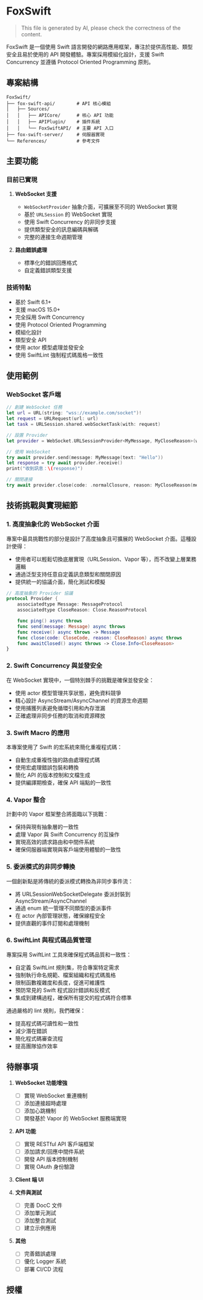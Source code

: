 # FoxSwift

> This file is generated by AI, please check the correctness of the content.

FoxSwift 是一個使用 Swift 語言開發的網路應用框架，專注於提供高性能、類型安全且易於使用的 API 開發體驗。專案採用模組化設計，支援 Swift Concurrency 並遵循 Protocol Oriented Programming 原則。

## 專案結構

```tree
FoxSwift/
├── fox-swift-api/        # API 核心模組
│   ├── Sources/
│   │   ├── APICore/      # 核心 API 功能
│   │   ├── APIPlugin/    # 插件系統
│   │   └── FoxSwiftAPI/  # 主要 API 入口
├── fox-swift-server/     # 伺服器實現
└── References/           # 參考文件
```

## 主要功能

### 目前已實現

1. **WebSocket 支援**
   - `WebSocketProvider` 抽象介面，可擴展至不同的 WebSocket 實現
   - 基於 `URLSession` 的 WebSocket 實現
   - 使用 Swift Concurrency 的非同步支援
   - 提供類型安全的訊息編碼與解碼
   - 完整的連接生命週期管理

2. **路由錯誤處理**
   - 標準化的錯誤回應格式
   - 自定義錯誤類型支援

### 技術特點

- 基於 Swift 6.1+
- 支援 macOS 15.0+
- 完全採用 Swift Concurrency
- 使用 Protocol Oriented Programming
- 模組化設計
- 類型安全 API
- 使用 actor 模型處理並發安全
- 使用 SwiftLint 強制程式碼風格一致性

## 使用範例

### WebSocket 客戶端

```swift
// 創建 WebSocket 任務
let url = URL(string: "wss://example.com/socket")!
let request = URLRequest(url: url)
let task = URLSession.shared.webSocketTask(with: request)

// 設置 Provider
let provider = WebSocket.URLSessionProvider<MyMessage, MyCloseReason>(webSocketTask: task)

// 使用 WebSocket
try await provider.send(message: MyMessage(text: "Hello"))
let response = try await provider.receive()
print("收到訊息：\(response)")

// 關閉連接
try await provider.close(code: .normalClosure, reason: MyCloseReason(message: "完成"))
```

## 技術挑戰與實現細節

### 1. 高度抽象化的 WebSocket 介面

專案中最具挑戰性的部分是設計了高度抽象且可擴展的 WebSocket 介面。這種設計使得：

- 使用者可以輕鬆切換底層實現（URLSession、Vapor 等），而不改變上層業務邏輯
- 通過泛型支持任意自定義訊息類型和關閉原因
- 提供統一的協議介面，簡化測試和模擬

```swift
// 高度抽象的 Provider 協議
protocol Provider {
    associatedtype Message: MessageProtocol
    associatedtype CloseReason: Close.ReasonProtocol

    func ping() async throws
    func send(message: Message) async throws
    func receive() async throws -> Message
    func close(code: CloseCode, reason: CloseReason) async throws
    func awaitClosed() async throws -> Close.Info<CloseReason>
}
```

### 2. Swift Concurrency 與並發安全

在 WebSocket 實現中，一個特別棘手的挑戰是確保並發安全：

- 使用 actor 模型管理共享狀態，避免資料競爭
- 精心設計 AsyncStream/AsyncChannel 的資源生命週期
- 使用捕獲列表避免循環引用和內存泄漏
- 正確處理非同步任務的取消和資源釋放

### 3. Swift Macro 的應用

本專案使用了 Swift 的宏系統來簡化重複程式碼：

- 自動生成重複性強的路由處理程式碼
- 使用宏處理錯誤包裝和轉換
- 簡化 API 的版本控制和文檔生成
- 提供編譯期檢查，確保 API 端點的一致性

### 4. Vapor 整合

計劃中的 Vapor 框架整合將面臨以下挑戰：

- 保持與現有抽象層的一致性
- 處理 Vapor 與 Swift Concurrency 的互操作
- 實現高效的請求路由和中間件系統
- 確保伺服器端實現與客戶端使用體驗的一致性

### 5. 委派模式的非同步轉換

一個創新點是將傳統的委派模式轉換為非同步事件流：

- 將 URLSessionWebSocketDelegate 委派封裝到 AsyncStream/AsyncChannel
- 通過 enum 統一管理不同類型的委派事件
- 在 actor 內部管理狀態，確保線程安全
- 提供直觀的事件訂閱和處理機制

### 6. SwiftLint 與程式碼品質管理

專案採用 SwiftLint 工具來確保程式碼品質和一致性：

- 自定義 SwiftLint 規則集，符合專案特定需求
- 強制執行命名規範、檔案組織和程式碼風格
- 限制函數複雜度和長度，促進可維護性
- 預防常見的 Swift 程式設計錯誤和反模式
- 集成到建構過程，確保所有提交的程式碼符合標準

通過嚴格的 lint 規則，我們確保：

- 提高程式碼可讀性和一致性
- 減少潛在錯誤
- 簡化程式碼審查流程
- 提高團隊協作效率

## 待辦事項

1. **WebSocket 功能增強**
   - [ ] 實現 WebSocket 重連機制
   - [ ] 添加連接超時處理
   - [ ] 添加心跳機制
   - [ ] 開發基於 Vapor 的 WebSocket 服務端實現

2. **API 功能**
   - [ ] 實現 RESTful API 客戶端框架
   - [ ] 添加請求/回應中間件系統
   - [ ] 開發 API 版本控制機制
   - [ ] 實現 OAuth 身份驗證

3. **Client 端 UI**

4. **文件與測試**
   - [ ] 完善 DocC 文件
   - [ ] 添加單元測試
   - [ ] 添加整合測試
   - [ ] 建立示例應用

5. **其他**
   - [ ] 完善錯誤處理
   - [ ] 優化 Logger 系統
   - [ ] 部署 CI/CD 流程

## 授權
